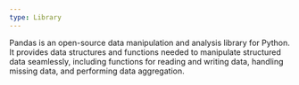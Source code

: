 ```yaml
---
type: Library
---
```


Pandas is an open-source data manipulation and analysis library for Python. It provides data structures and functions needed to manipulate structured data seamlessly, including functions for reading and writing data, handling missing data, and performing data aggregation.
